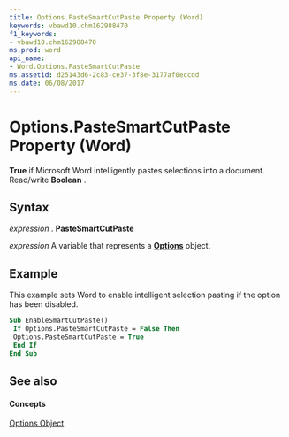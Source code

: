```yaml
---
title: Options.PasteSmartCutPaste Property (Word)
keywords: vbawd10.chm162988470
f1_keywords:
- vbawd10.chm162988470
ms.prod: word
api_name:
- Word.Options.PasteSmartCutPaste
ms.assetid: d25143d6-2c83-ce37-3f8e-3177af0eccdd
ms.date: 06/08/2017
---
```



# Options.PasteSmartCutPaste Property (Word)

 **True** if Microsoft Word intelligently pastes selections into a document. Read/write **Boolean** .


## Syntax

 _expression_ . **PasteSmartCutPaste**

 _expression_ A variable that represents a **[Options](options-object-word.md)** object.


## Example

This example sets Word to enable intelligent selection pasting if the option has been disabled.


```vb
Sub EnableSmartCutPaste() 
 If Options.PasteSmartCutPaste = False Then 
 Options.PasteSmartCutPaste = True 
 End If 
End Sub
```


## See also


#### Concepts


[Options Object](options-object-word.md)


